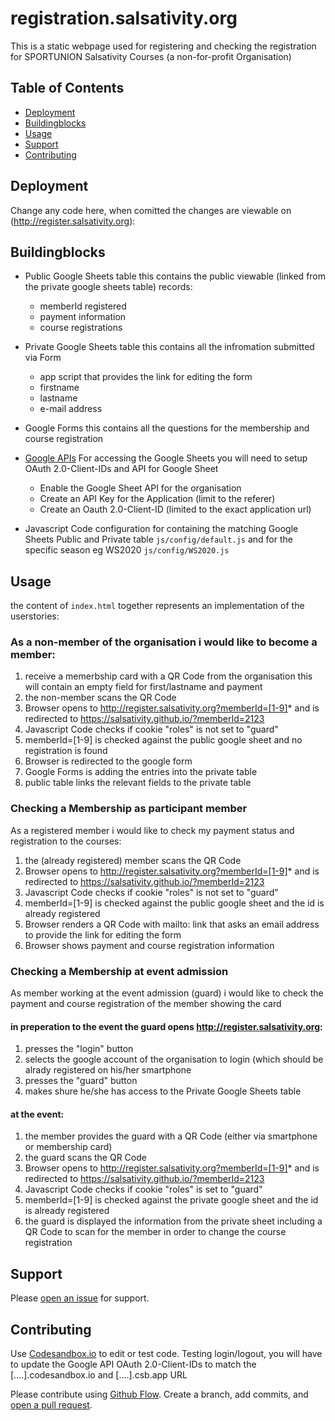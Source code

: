 # registration.salsativity.org

This is a static webpage used for registering and checking the registration for SPORTUNION Salsativity Courses (a non-for-profit Organisation)

## Table of Contents

- [Deployment](#Deployment)
- [Buildingblocks](#Buildingblocks)
- [Usage](#usage)
- [Support](#support)
- [Contributing](#contributing)

## Deployment

Change any code here, when comitted the changes are viewable on (http://register.salsativity.org):

## Buildingblocks

- Public Google Sheets table
  this contains the public viewable (linked from the private google sheets table) records:

  - memberId registered
  - payment information
  - course registrations

- Private Google Sheets table
  this contains all the infromation submitted via Form

  - app script that provides the link for editing the form
  - firstname
  - lastname
  - e-mail address

- Google Forms
  this contains all the questions for the membership and course registration

- [Google APIs](https://console.developers.google.com)
  For accessing the Google Sheets you will need to setup OAuth 2.0-Client-IDs and API for Google Sheet
  - Enable the Google Sheet API for the organisation
  - Create an API Key for the Application (limit to the referer)
  - Create an Oauth 2.0-Client-ID (limited to the exact application url)
  
- Javascript Code
  configuration for containing the matching Google Sheets Public and Private table
  `js/config/default.js`
  and for the specific season eg WS2020
  `js/config/WS2020.js`

## Usage

the content of `index.html` together represents an implementation of the userstories:

### As a non-member of the organisation i would like to become a member:

1. receive a memerbship card with a QR Code from the organisation
   this will contain an empty field for first/lastname and payment
2. the non-member scans the QR Code
3. Browser opens to http://register.salsativity.org?memberId=[1-9]* and is redirected to https://salsativity.github.io/?memberId=2123
4. Javascript Code checks if cookie "roles" is not set to "guard"
5. memberId=[1-9] is checked against the public google sheet and no registration is found
6. Browser is redirected to the google form
7. Google Forms is adding the entries into the private table
8. public table links the relevant fields to the private table

### Checking a Membership as participant member

As a registered member i would like to check my payment status and registration to the courses:

1. the (already registered) member scans the QR Code
2. Browser opens to http://register.salsativity.org?memberId=[1-9]* and is redirected to https://salsativity.github.io/?memberId=2123
3. Javascript Code checks if cookie "roles" is not set to "guard"
4. memberId=[1-9] is checked against the public google sheet and the id is already registered
5. Browser renders a QR Code with mailto: link that asks an email address to provide the link for editing the form
6. Browser shows payment and course registration information

### Checking a Membership at event admission

As member working at the event admission (guard) i would like to check the payment and course registration of the member showing the card

#### in preperation to the event the guard opens http://register.salsativity.org:

1. presses the "login" button
2. selects the google account of the organisation to login (which should be alrady registered on his/her smartphone
3. presses the "guard" button
4. makes shure he/she has access to the Private Google Sheets table

#### at the event:

1. the member provides the guard with a QR Code (either via smartphone or membership card)
2. the guard scans the QR Code
3. Browser opens to http://register.salsativity.org?memberId=[1-9]* and is redirected to https://salsativity.github.io/?memberId=2123
4. Javascript Code checks if cookie "roles" is set to "guard"
5. memberId=[1-9] is checked against the private google sheet and the id is already registered
6. the guard is displayed the information from the private sheet including a QR Code to scan for the member in order to change the course registration

## Support

Please [open an issue](https://github.com/Salsativity/Salsativity.github.io/issues/new) for support.

## Contributing

Use [Codesandbox.io](https://codesandbox.io/) to edit or test code. Testing login/logout, you will have to update the Google API OAuth 2.0-Client-IDs to match the [....].codesandbox.io and [....].csb.app URL

Please contribute using [Github Flow](https://guides.github.com/introduction/flow/). Create a branch, add commits, and [open a pull request](https://github.com/Salsativity/Salsativity.github.io/compare/).
